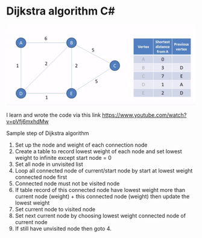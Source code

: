 # Dijkstra algorithm C#

![](image/sample.JPG)

I learn and wrote the code via this link
https://www.youtube.com/watch?v=pVfj6mxhdMw 


Sample step of Dijkstra algorithm

1. Set up the node and weight of each connection node
2. Create a table to record lowest weight of each node and set lowest weight to infinite except start node = 0
3. Set all node in unvisited list
4. Loop all connected node of current/start node by start at lowest weight connected node first
5. Connected node must not be visited node
6. If table record of this connected node have lowest weight more than current node (weight) + this connected node (weight)
then update the lowest weight
7. Set current node to visited node
9. Set next current node by choosing lowest weight connected node of current node
10. If still have unvisited node then goto 4.
